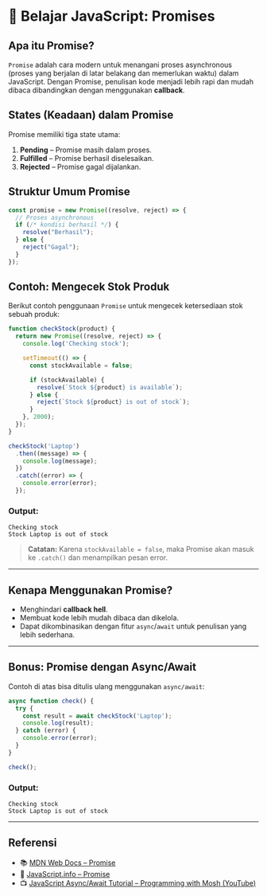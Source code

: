 
# 📘 Belajar JavaScript: Promises

## Apa itu Promise?

`Promise` adalah cara modern untuk menangani proses asynchronous (proses yang berjalan di latar belakang dan memerlukan waktu) dalam JavaScript. Dengan Promise, penulisan kode menjadi lebih rapi dan mudah dibaca dibandingkan dengan menggunakan **callback**.

## States (Keadaan) dalam Promise

Promise memiliki tiga state utama:

1. **Pending** – Promise masih dalam proses.
2. **Fulfilled** – Promise berhasil diselesaikan.
3. **Rejected** – Promise gagal dijalankan.

## Struktur Umum Promise

```javascript
const promise = new Promise((resolve, reject) => {
  // Proses asynchronous
  if (/* kondisi berhasil */) {
    resolve("Berhasil");
  } else {
    reject("Gagal");
  }
});
```

## Contoh: Mengecek Stok Produk

Berikut contoh penggunaan `Promise` untuk mengecek ketersediaan stok sebuah produk:

```javascript
function checkStock(product) {
  return new Promise((resolve, reject) => {
    console.log('Checking stock');

    setTimeout(() => {
      const stockAvailable = false;

      if (stockAvailable) {
        resolve(`Stock ${product} is available`);
      } else {
        reject(`Stock ${product} is out of stock`);
      }
    }, 2000);
  });
}

checkStock('Laptop')
  .then((message) => {
    console.log(message);
  })
  .catch((error) => {
    console.error(error);
  });
```

### Output:

```
Checking stock
Stock Laptop is out of stock
```

> **Catatan:** Karena `stockAvailable = false`, maka Promise akan masuk ke `.catch()` dan menampilkan pesan error.

---

## Kenapa Menggunakan Promise?

- Menghindari **callback hell**.
- Membuat kode lebih mudah dibaca dan dikelola.
- Dapat dikombinasikan dengan fitur `async`/`await` untuk penulisan yang lebih sederhana.

---

## Bonus: Promise dengan Async/Await

Contoh di atas bisa ditulis ulang menggunakan `async/await`:

```javascript
async function check() {
  try {
    const result = await checkStock('Laptop');
    console.log(result);
  } catch (error) {
    console.error(error);
  }
}

check();
```

### Output:

```
Checking stock
Stock Laptop is out of stock
```

---

## Referensi

- 📚 [MDN Web Docs – Promise](https://developer.mozilla.org/en-US/docs/Web/JavaScript/Reference/Global_Objects/Promise)
- 📘 [JavaScript.info – Promise](https://javascript.info/promise-basics)
- 📺 [JavaScript Async/Await Tutorial – Programming with Mosh (YouTube)](https://www.youtube.com/watch?v=568g8hxJJp4)
